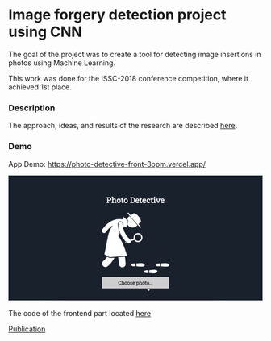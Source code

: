 # Image forgery detection project using CNN
The goal of the project was to create a tool for detecting image insertions in photos using Machine Learning.

This work was done for the ISSC-2018 conference competition, where it achieved 1st place.

### Description
The approach, ideas, and results of the research are described [here](https://github.com/TanyaIgnatenko/photo-detective/blob/main/Presentation.pdf).

### Demo
App Demo: https://photo-detective-front-3opm.vercel.app/

![App demo](assets/demo.gif)

The code of the frontend part located [here](https://github.com/TanyaIgnatenko/photo-detective-front)

[Publication](https://e-lib.nsu.ru/reader/bookView.html?params=UmVzb3VyY2UtMzg2OQ/cGFnZTAwMDAwMA)



